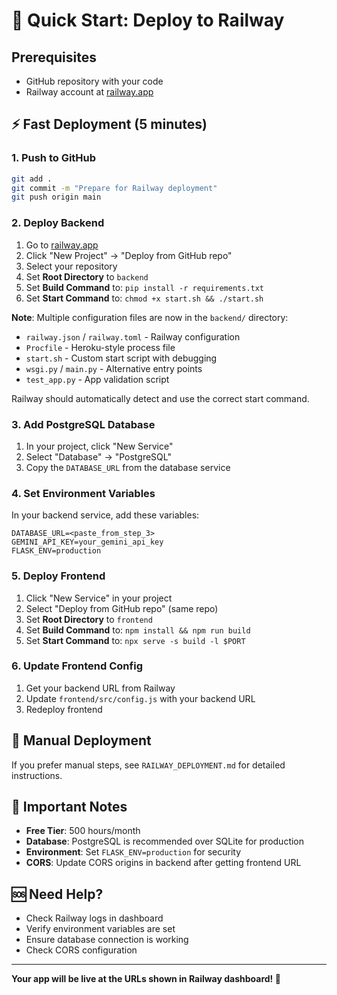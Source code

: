 # 🚀 Quick Start: Deploy to Railway

## Prerequisites
- GitHub repository with your code
- Railway account at [railway.app](https://railway.app)

## ⚡ Fast Deployment (5 minutes)

### 1. Push to GitHub
```bash
git add .
git commit -m "Prepare for Railway deployment"
git push origin main
```

### 2. Deploy Backend
1. Go to [railway.app](https://railway.app)
2. Click "New Project" → "Deploy from GitHub repo"
3. Select your repository
4. Set **Root Directory** to `backend`
5. Set **Build Command** to: `pip install -r requirements.txt`
6. Set **Start Command** to: `chmod +x start.sh && ./start.sh`

**Note**: Multiple configuration files are now in the `backend/` directory:
- `railway.json` / `railway.toml` - Railway configuration
- `Procfile` - Heroku-style process file
- `start.sh` - Custom start script with debugging
- `wsgi.py` / `main.py` - Alternative entry points
- `test_app.py` - App validation script

Railway should automatically detect and use the correct start command.

### 3. Add PostgreSQL Database
1. In your project, click "New Service"
2. Select "Database" → "PostgreSQL"
3. Copy the `DATABASE_URL` from the database service

### 4. Set Environment Variables
In your backend service, add these variables:
```
DATABASE_URL=<paste_from_step_3>
GEMINI_API_KEY=your_gemini_api_key
FLASK_ENV=production
```

### 5. Deploy Frontend
1. Click "New Service" in your project
2. Select "Deploy from GitHub repo" (same repo)
3. Set **Root Directory** to `frontend`
4. Set **Build Command** to: `npm install && npm run build`
5. Set **Start Command** to: `npx serve -s build -l $PORT`

### 6. Update Frontend Config
1. Get your backend URL from Railway
2. Update `frontend/src/config.js` with your backend URL
3. Redeploy frontend

## 🔧 Manual Deployment
If you prefer manual steps, see `RAILWAY_DEPLOYMENT.md` for detailed instructions.

## 🚨 Important Notes
- **Free Tier**: 500 hours/month
- **Database**: PostgreSQL is recommended over SQLite for production
- **Environment**: Set `FLASK_ENV=production` for security
- **CORS**: Update CORS origins in backend after getting frontend URL

## 🆘 Need Help?
- Check Railway logs in dashboard
- Verify environment variables are set
- Ensure database connection is working
- Check CORS configuration

---
**Your app will be live at the URLs shown in Railway dashboard! 🎉**
